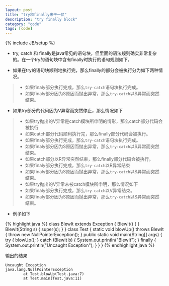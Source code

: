 ```yaml
---
layout: post
title: "try和finally来干一仗"
description: "try finally block"
category: "code"
tags: [code]
---
```

{% include JB/setup %}

- try, catch 和 finally是java常见的语句块，但里面的语法规则确实非常复杂的。在一个try的语句块中含有finally时执行的语句规则如下。

- 如果在try的语句块顺利地执行完，那么finally的部分会被执行分为如下两种情况。
> - 如果finaly部分执行完成，那么`try-catch`语句块执行完成。
> - 如果finaly部分因为S原因而抛出异常，那么`try-catch`以S异常而突然结束。

- 如果try部分的代码因为V异常而突然停止，那么情况如下
> - 如果try抛出的V异常是catch模块所申明的情形，那么catch部分代码会被执行
> - 如果catch部分代码顺利执行完，那么finally部分代码会被执行。
> - 如果finaly部分执行完成，那么`try-catch`语句块执行完成。
> - 如果finaly部分因为S原因而抛出异常，那么`try-catch`以S异常而突然结束。
> - 如果catch部分以R异常突然结束，那么finally部分代码会被执行。
> - 如果finaly部分执行完成，那么`try-catch`以R异常结束
> - 如果finaly部分因为S原因而抛出异常，那么`try-catch`以S异常而突然结束。
> - 如果try抛出的V异常未被catch模块所申明，那么情况如下
> - 如果finaly部分执行完成，那么`try-catch`以V异常结束。
> - 如果finaly部分因为S原因而抛出异常，那么`try-catch`以S异常而突然结束。

- 例子如下

{% highlight java %}
class BlewIt extends Exception {
        BlewIt() { }
        BlewIt(String s) { super(s); }
}
class Test {
        static void blowUp() throws BlewIt {
                throw new NullPointerException();
        }
        public static void main(String[] args) {
                try {
                        blowUp();
                } catch (BlewIt b) {
                        System.out.println("BlewIt");
                } finally {
                        System.out.println("Uncaught Exception");
                }
        }
}
{% endhighlight java %}

输出的结果

```
Uncaught Exception
java.lang.NullPointerException
        at Test.blowUp(Test.java:7)
        at Test.main(Test.java:11)
```
